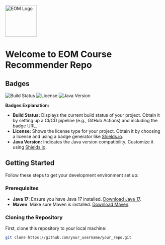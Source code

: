 <img src="https://github.com/ElliottStarosta/CoursesSummative/blob/master/src/main/resources/assets/EOM_Logo.png" alt="EOM Logo" width="100"/>

# Welcome to EOM Course Recommender Repo


## Badges

![Build Status](https://img.shields.io/github/actions/workflow/status/your_username/your_repo/build.yml)
![License](https://img.shields.io/github/license/your_username/your_repo)
![Java Version](https://img.shields.io/badge/Java-17-blue)

**Badges Explanation:**

- **Build Status:** Displays the current build status of your project. Obtain it by setting up a CI/CD pipeline (e.g., GitHub Actions) and including the badge URL.
- **License:** Shows the license type for your project. Obtain it by choosing a license and using a badge generator like [Shields.io](https://shields.io/).
- **Java Version:** Indicates the Java version compatibility. Customize it using [Shields.io](https://shields.io/).

## Getting Started

Follow these steps to get your development environment set up:

### Prerequisites

- **Java 17**: Ensure you have Java 17 installed. [Download Java 17](https://www.oracle.com/java/technologies/javase-jdk17-downloads.html).
- **Maven**: Make sure Maven is installed. [Download Maven](https://maven.apache.org/download.cgi).

### Cloning the Repository

First, clone this repository to your local machine:

```bash
git clone https://github.com/your_username/your_repo.git
